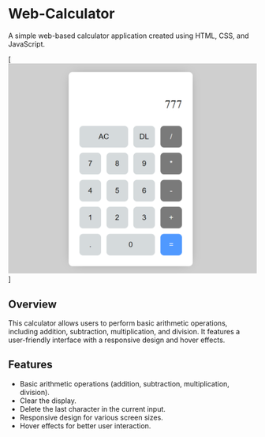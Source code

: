 # Web-Calculator

A simple web-based calculator application created using HTML, CSS, and JavaScript.

[![Web Calculator](./assets/webcalculator.png)]

## Overview

This calculator allows users to perform basic arithmetic operations, including addition, subtraction, multiplication, and division. It features a user-friendly interface with a responsive design and hover effects.

## Features

- Basic arithmetic operations (addition, subtraction, multiplication, division).
- Clear the display.
- Delete the last character in the current input.
- Responsive design for various screen sizes.
- Hover effects for better user interaction.
